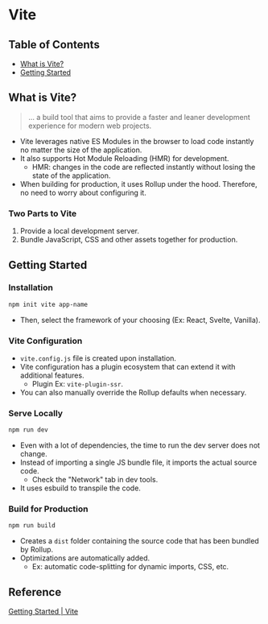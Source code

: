 # Vite

## Table of Contents
- [What is Vite?](#what-is-vite)
- [Getting Started](#getting-started)

## What is Vite?
> ... a build tool that aims to provide a faster and leaner development experience for modern web projects.

- Vite leverages native ES Modules in the browser to load code instantly no matter the size of the application.
- It also supports Hot Module Reloading (HMR) for development.
  - HMR: changes in the code are reflected instantly without losing the state of the application.
- When building for production, it uses Rollup under the hood. Therefore, no need to worry about configuring it.

### Two Parts to Vite
1. Provide a local development server.
2. Bundle JavaScript, CSS and other assets together for production.

## Getting Started
### Installation
```zsh
npm init vite app-name
```
- Then, select the framework of your choosing (Ex: React, Svelte, Vanilla).
### Vite Configuration
- `vite.config.js` file is created upon installation.
- Vite configuration has a plugin ecosystem that can extend it with additional features.
  - Plugin Ex: `vite-plugin-ssr`.
- You can also manually override the Rollup defaults when necessary.
### Serve Locally
```zsh
npm run dev
```
- Even with a lot of dependencies, the time to run the dev server does not change.
- Instead of importing a single JS bundle file, it imports the actual source code.
  - Check the "Network" tab in dev tools.
- It uses esbuild to transpile the code.
### Build for Production
```zsh
npm run build
```
- Creates a `dist` folder containing the source code that has been bundled by Rollup.
- Optimizations are automatically added.
  - Ex: automatic code-splitting for dynamic imports, CSS, etc.

## Reference
[Getting Started | Vite](https://vitejs.dev/guide/#overview)  

